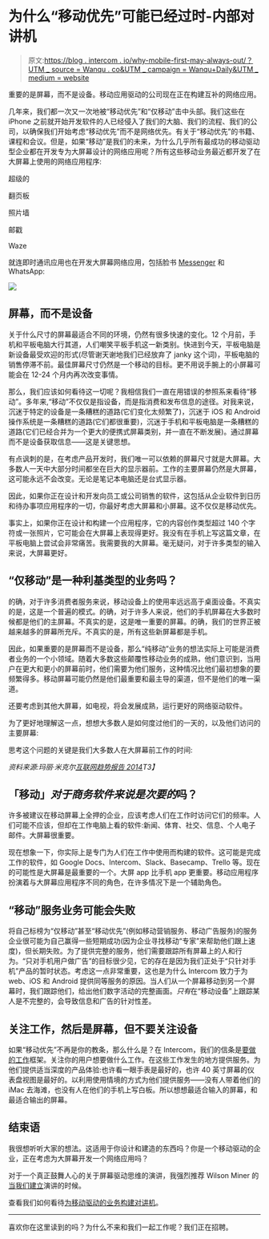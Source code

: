 # 为什么“移动优先”可能已经过时-内部对讲机

> 原文:[https://blog . intercom . io/why-mobile-first-may-always-out/？UTM _ source = Wanqu . co&UTM _ campaign = Wanqu+Daily&UTM _ medium = website](https://blog.intercom.io/why-mobile-first-may-already-be-outdated/?utm_source=wanqu.co&utm_campaign=Wanqu+Daily&utm_medium=website)

重要的是屏幕，而不是设备。移动应用驱动的公司现在正在构建互补的网络应用。

几年来，我们都一次又一次地被“移动优先”和“仅移动”击中头部。我们这些在 iPhone 之前就开始开发软件的人已经侵入了我们的大脑、我们的流程、我们的公司，以确保我们开始考虑“移动优先”而不是网络优先。有关于“移动优先”的书籍、课程和会议。但是，如果“移动”是我们的未来，为什么几乎所有最成功的移动驱动型企业都在开发专为大屏幕设计的网络应用呢？所有这些移动业务最近都开发了在大屏幕上使用的网络应用程序:

超级的

翻页板

照片墙

邮戳

Waze

就连即时通讯应用也在开发大屏幕网络应用，包括脸书 [Messenger](http://messenger.com) 和 WhatsApp:

![](../Images/4f06790d4b213623b901ec1e0130b2d0.png)

## 屏幕，而不是设备

关于什么尺寸的屏幕最适合不同的环境，仍然有很多快速的变化。12 个月前，手机和平板电脑大行其道，人们嘲笑平板手机这一新类别。快进到今天，平板电脑是新设备最受欢迎的形式(尽管谢天谢地我们已经放弃了 janky 这个词)，平板电脑的销售停滞不前。最佳屏幕尺寸仍然是一个移动的目标。更不用说手腕上的小屏幕可能会在 12-24 个月内再次改变事情。

那么，我们应该如何看待这一切呢？我相信我们一直在用错误的参照系来看待“移动”。多年来,“移动”不仅仅是指设备，而是指消费和发布信息的途径。对我来说，沉迷于特定的设备是一条糟糕的道路(它们变化太频繁了)，沉迷于 iOS 和 Android 操作系统是一条糟糕的道路(它们都很重要)，沉迷于手机和平板电脑是一条糟糕的道路(它们已经合并为一个更大的便携式屏幕类别，并一直在不断发展)。通过屏幕而不是设备获取信息——这是关键思想。

有点讽刺的是，在考虑产品开发时，我们唯一可以依赖的屏幕尺寸就是大屏幕。大多数人一天中大部分时间都坐在巨大的显示器前。工作的主要屏幕仍然是大屏幕，这可能永远不会改变。无论是笔记本电脑还是台式显示器。

因此，如果你正在设计和开发向员工或公司销售的软件，这包括从企业软件到日历和待办事项应用程序的一切，你最好考虑大屏幕和小屏幕。这不仅仅是移动优先。

事实上，如果你正在设计和构建一个应用程序，它的内容创作类型超过 140 个字符或一张照片，它可能会在大屏幕上表现得更好。我没有在手机上写这篇文章，在平板电脑上尝试会非常痛苦。我需要我的大屏幕。毫无疑问，对于许多类型的输入来说，大屏幕更好。

## “仅移动”是一种利基类型的业务吗？

的确，对于许多消费者服务来说，移动设备上的使用率远远高于桌面设备。不真实的是，这是一个普遍的模式。的确，对于许多人来说，他们的手机屏幕在大多数时候都是他们的主屏幕。不真实的是，这是唯一重要的屏幕。的确，我们的世界正被越来越多的屏幕所充斥。不真实的是，所有这些新屏幕都是手机。

因此，如果重要的是屏幕而不是设备，那么“纯移动”业务的想法实际上可能是消费者业务的一个小领域。随着大多数这些颠覆性移动业务的成熟，他们意识到，当用户在更大和更小的屏幕前时，他们需要为他们服务，这种情况比他们最初想象的要频繁得多。移动屏幕可能仍然是他们最重要和最主导的渠道，但不是他们的唯一渠道。

还要考虑到其他大屏幕，如电视，将会发展成熟，运行更好的网络驱动软件。

为了更好地理解这一点，想想大多数人是如何度过他们的一天的，以及他们访问的主要屏幕:

思考这个问题的关键是我们大多数人在大屏幕前工作的时间:

*资料来源:玛丽·米克尔[互联网趋势报告 2014](http://www.slideshare.net/kleinerperkins/internet-trends-2014-05-28-14-pdf)T3】*

## 「移动」*对于商务软件来说是次要的*吗？

许多被建议在移动屏幕上全押的企业，应该考虑人们在工作时访问它们的频率。人们可能不应该，但却在工作电脑上看的软件:新闻、体育、社交、信息、个人电子邮件。大屏幕很重要。

现在想象一下，你实际上是专门为人们在工作中使用而构建的软件。这可能是完成工作的软件，如 Google Docs、Intercom、Slack、Basecamp、Trello 等。现在的可能性是大屏幕是最重要的一个。大屏 app 比手机 app 更重要。移动应用程序扮演着与大屏幕应用程序不同的角色，在许多情况下是一个辅助角色。

## “移动”服务业务可能会失败

将自己标榜为“仅移动”甚至“移动优先”(例如移动营销服务、移动广告服务)的服务企业很可能为自己赢得一些短期成功(因为企业寻找移动“专家”来帮助他们跟上速度)，但长期失败。为了提供完整的服务，他们需要跟踪所有屏幕上的人和行为。“只对手机用户做广告”的目标很少见，它的存在是因为我们正处于“只针对手机”产品的暂时状态。考虑这一点非常重要，这也是为什么 Intercom 致力于为 web、iOS 和 Android 提供同等服务的原因。当人们从一个屏幕移动到另一个屏幕时，我们跟踪他们，给出他们数字活动的完整画面。*只有*在“移动设备”上跟踪某人是不完整的，会导致信息和广告的针对性差。

## 关注工作，然后是屏幕，但不要关注设备

如果“移动优先”不再是你的教条，那么什么是？在 Intercom，我们的信条是[要做的工作](https://www.intercom.com/blog/using-job-stories-design-features-ui-ux/)框架。关注你的用户想要做什么工作。在这些工作发生的地方提供服务。为他们提供适当深度的产品体验:也许看一眼手表是最好的，也许 40 英寸屏幕的仪表盘视图是最好的。以利用使用情境的方式为他们提供服务——没有人带着他们的 iMac 去海滩，也没有人在他们的手机上写白板。所以想想最适合输入的屏幕，和最适合输出的屏幕。

## 结束语

我很想听听大家的想法。这适用于你设计和建造的东西吗？你是一个移动驱动的企业，正在考虑为大屏幕开发一个网络应用吗？

对于一个真正鼓舞人心的关于屏幕驱动思维的演讲，我强烈推荐 Wilson Miner 的[当我们建立](https://vimeo.com/34017777)演讲的时候。

查看我们如何看待[为移动驱动的业务构建对讲机](https://www.intercom.com/mobile)。

* * *

喜欢你在这里读到的吗？为什么不来和我们一起工作呢？我们正在招聘。